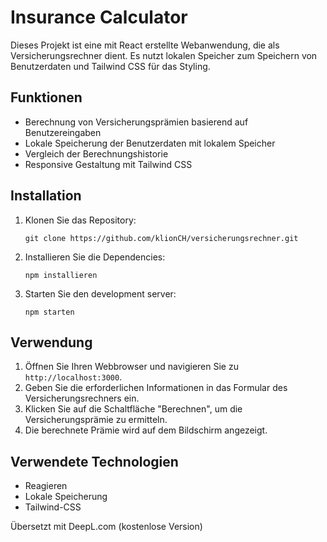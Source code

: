 # Insurance Calculator

Dieses Projekt ist eine mit React erstellte Webanwendung, die als Versicherungsrechner dient. Es nutzt lokalen Speicher zum Speichern von Benutzerdaten und Tailwind CSS für das Styling.

## Funktionen

- Berechnung von Versicherungsprämien basierend auf Benutzereingaben
- Lokale Speicherung der Benutzerdaten mit lokalem Speicher
- Vergleich der Berechnungshistorie
- Responsive Gestaltung mit Tailwind CSS

## Installation

1. Klonen Sie das Repository:

    ```
    git clone https://github.com/klionCH/versicherungsrechner.git
    ```


2. Installieren Sie die Dependencies:

    ```
    npm installieren
    ```

4. Starten Sie den development server:

    ```
    npm starten
    ```

## Verwendung

1. Öffnen Sie Ihren Webbrowser und navigieren Sie zu `http://localhost:3000`.
2. Geben Sie die erforderlichen Informationen in das Formular des Versicherungsrechners ein.
3. Klicken Sie auf die Schaltfläche "Berechnen", um die Versicherungsprämie zu ermitteln.
4. Die berechnete Prämie wird auf dem Bildschirm angezeigt.

## Verwendete Technologien

- Reagieren
- Lokale Speicherung
- Tailwind-CSS

Übersetzt mit DeepL.com (kostenlose Version)